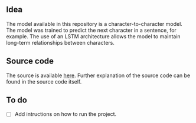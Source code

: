 ## Idea

The model available in this repository is a character-to-character model. The model was trained to predict the next character in a sentence, for example. The use of an LSTM architecture allows the model to maintain long-term relationships between characters.


## Source code

The source is available [here](./src). Further explanation of the source code can be found in the source code itself.


## To do

- [ ] Add intructions on how to run the project.